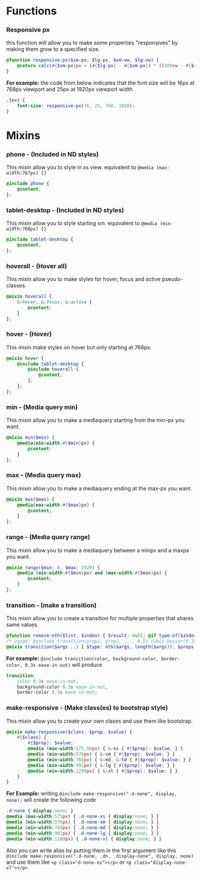 # Functions
### Responsive px
this function will allow you to make some properties "responsives" by making them grow to a specified size.

```scss
@function responsive-px($sm-px, $lg-px, $sm-vw, $lg-vw) {
    @return calc(#{$sm-px}px + (#{$lg-px} - #{$sm-px}) * ((100vw - #{$sm-vw}px) / (#{$lg-vw} - #{$sm-vw})));
}
```

**For example:** the code from below indicates that the font size will be 16px at 768px viewport and 25px at 1920px viewport width

```scss
.text {
    font-size: responsive-px(16, 25, 768, 1920);
}
```

# Mixins
### phone - (Included in ND styles)
This mixin allow you to style in xs view. equivalent to ` @media (max-width:767px) {} `

```scss
@include phone {
    @content;
};
```

### tablet-desktop - (Included in ND styles)
This mixin allow you to style starting sm. equivalent to ` @media (min-width:768px) {} `

```scss
@include tablet-desktop {
    @content;
};
```

### hoverall - (Hover all)
This mixin allow you to make styles for hover, focus and active pseudo-classes.

```scss
@mixin hoverall {
    &:hover, &:focus, &:active {
        @content;
    }
};
```

### hover - (Hover)
This mixin make styles on hover but only starting at 768px.

```scss
@mixin hover {
    @include tablet-desktop {
        @include hoverall {
            @content;
        };
    };
};
```

### min - (Media query min)
This mixin allow you to make a mediaquery starting from the min-px you want.

```scss
@mixin min($min) {
    @media(min-width:#{$min}px) {
        @content;
    }
};
```

### max - (Media query max)
This mixin allow you to make a mediaquery ending at the max-px you want.

```scss
@mixin max($max) {
    @media(max-width:#{$max}px) {
        @content;
    }
};
```

### range - (Media query range)
This mixin allow you to make a mediaquery between a minpx and a maxpx you want.

```scss
@mixin range($min: 0, $max: 1920) {
    @media (min-width:#{$min}px) and (max-width:#{$max}px) {
        @content;
    }
};
```

### transition - (make a transition)
This mixin allow you to create a transition for multiple properties that shares same values.

```scss
@function remove-nth($list, $index) { $result: null; @if type-of($index) !=number { @warn "$index: #{quote($index)} is not a number for `remove-nth`."; } @else if $index==0 { @warn "List index 0 must be a non-zero integer for `remove-nth`."; } @else if abs($index)>length($list) { @warn "List index is #{$index} but list is only #{length($list)} item long for `remove-nth`."; } @else { $result: (); $index: if($index < 0, length($list) + $index + 1, $index); @for $i from 1 through length($list) { @if $i !=$index { $result: append($result, nth($list, $i)); } } } @return $result; }
/* usage: @include transition(prop1, prop2, ..., 0.5s cubic-bezier(0.16, 0.85, 0.45, 1)); */
@mixin transition($args...) { $type: nth($args, length($args)); $props: remove-nth($args, length($args)); $result: (); @for $i from 1 through length($props) { $prop: nth($props, $i); $result: append($result, $prop); $result: append($result, $type); @if $i !=length($props) { $result: append($result, unquote($string: ",")); } } transition: $result; }
```

**For example:** ` @include transition(color, background-color, border-color, 0.3s ease-in-out) `
will produce

```scss
transition:
    color 0.3s ease-in-out,
    background-color 0.3s ease-in-out,
    border-color 0.3s ease-in-out;
```

### make-responsive - (Make class(es) to bootstrap style)
This mixin allow you to create your own clases and use them like bootstrap.

```scss
@mixin make-responsive($class, $prop, $value) {
    #{$class} {
        #{$prop}: $value;
        @media (max-width:575.98px) { &-xs { #{$prop}: $value; } }
        @media (min-width:576px) { &-sm { #{$prop}: $value; } }
        @media (min-width:768px) { &-md, &-td { #{$prop}: $value; } }
        @media (min-width:992px) { &-lg { #{$prop}: $value; } }
        @media (min-width:1200px) { &-xl { #{$prop}: $value; } }
    } 
}
```

**For Example:** writing `@include make-responsive(".d-none", display, none);` will create the following code
```scss
.d-none { display:none; }
@media (max-width:575px) { .d-none-xs { display:none; } }
@media (min-width:576px) { .d-none-sm { display:none; } }
@media (min-width:768px) { .d-none-md { display:none; } }
@media (min-width:992px) { .d-none-lg { display:none; } }
@media (min-width:1200px) { .d-none-xl { display:none; } }
```
Also you can write alias by putting them in the first argument like this ` @include make-responsive(".d-none, .dn, .display-none", display, none) ` and use them like `<p class="d-none-xs"></p>` or `<p class="display-none-xl"></p>`